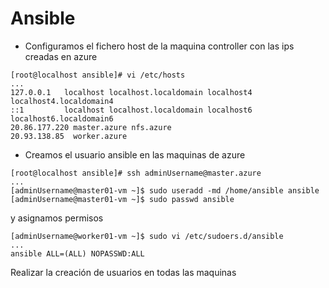 # Ansible

- Configuramos el fichero host de la maquina controller con las ips creadas en azure
```console
[root@localhost ansible]# vi /etc/hosts
...
127.0.0.1   localhost localhost.localdomain localhost4 localhost4.localdomain4
::1         localhost localhost.localdomain localhost6 localhost6.localdomain6
20.86.177.220 master.azure nfs.azure
20.93.138.85  worker.azure
```

- Creamos el usuario ansible en las maquinas de azure
```console
[root@localhost ansible]# ssh adminUsername@master.azure
...
[adminUsername@master01-vm ~]$ sudo useradd -md /home/ansible ansible
[adminUsername@master01-vm ~]$ sudo passwd ansible
```
y asignamos permisos

```console
[adminUsername@worker01-vm ~]$ sudo vi /etc/sudoers.d/ansible
...
ansible ALL=(ALL) NOPASSWD:ALL
```
Realizar la creación de usuarios en todas las maquinas
